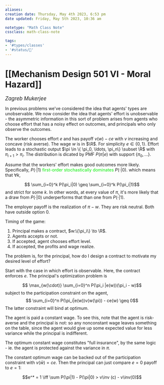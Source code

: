 ```yaml
---
aliases:
creation date: Thursday, May 4th 2023, 6:53 pm
date updated: Friday, May 5th 2023, 10:36 am

notetype: "Math Class Note"
cssclass: math-class-note

tags: 
- '#types/classes'
- '#status/🚧'
---
```


# [[Mechanism Design 501 VI - Moral Hazard]]
<span style = "font-size:120%"><i >Zagreb Mukerjee </i></span>

In previous problems we've considered the idea that agents' types are unobservable. We now consider the idea that agents' effort is unobservable - the asymmetric information in this sort of problem arises from agents who choose effort that has a noisy effect on outcomes, and principals who only observe the outcomes. 

The worker chooses effort $e$ and has payoff $v(w) - ce$ with $v$ increasing and concave (risk averse). The wage $w$ is in $\R$. For simplicity $e \in \{0, 1\}.$ Effort leads to a stochastic output $\pi \in \{ \pi_0, \ldots, \pi_n\} \subset \R$ with $\pi_{i +1} > \pi_i$. The distribution is dicated by PMF $P(\pi|e)$ with support $\{\pi_0, \ldots \}$. 

Assume that the workers' effort makes good outcomes more likely. Specifically, $P(\cdot|1)$ <font color=gree>first-order stochastically dominates</font> $P(\cdot|0)$. which means that $\forall k$, 

$$ \sum_{i=0}^k P(\pi_i|0) \geq \sum_{i=0}^k P(\pi_i|1)$$
and strict for some $k$. In other words, at every value of $\pi$, it's more likely that a draw from $P(\cdot |0)$ underperforms that than one from $P(\cdot|1)$. 

The employer payoff is the realization of $\pi - w$. They are risk neutral. Both have outside option $0$.

Timing of the game:
1) Principal makes a contract, $w:\{\pi_i\} \to \R$.
2) Agents accepts or not.
3) If accepted, agent chooses effort level.
4) If accepted, the profits and wage realize. 

The problem is, for the principal, how do I design a contract to motivate my desired level of effort?

Start with the case in which effort is observable. Here, the contract enforces $e$. The principal's optimization problem is 

$$ \max_{w(\cdot)} \sum_{i=0}^n P(\pi_i |e(w))(\pi_i - w)$$
subject to the participation constraint on the agent, 
$$ \sum_{i=0}^n P(\pi_i|e(w))v(w(\pi)) - ce(w) \geq 0$$
The latter constraint will bind at optimum.  

The agent is paid a constant wage. To see this, note that the agent is risk-averse and the principal is not: so any nonconstant wage leaves something on the table, since the agent would give up some expected value for less variance while the principal is indifferent. 

The optimum constant wage constitutes "full insurance", by the same logic - ie. the agent is protected against the variance in $\pi$. 

The constant optimum wage can be backed out of the participation constraint with $v(\bar w) = ce$. Then the principal can just compare $e=0$ payoff to $e=1$: 


$$e^* = 1 \iff \sum P(\pi|1) - P(\pi|0) > v\inv (c) - v\inv(0)$$

